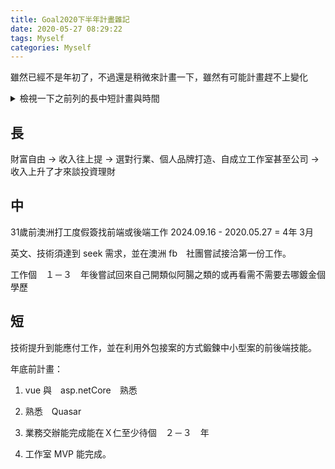 ```yaml
---
title: Goal2020下半年計畫雜記
date: 2020-05-27 08:29:22
tags: Myself
categories: Myself
---
```


雖然已經不是年初了，不過還是稍微來計畫一下，雖然有可能計畫趕不上變化

<details>
<summary>檢視一下之前列的長中短計畫與時間</summary>

### 中期目標

1993.09.16 + 31 = 2024.09.16

2024.09.16 - 2020.04.28 = 0004.04.18

還有四年四個月十八天要達到

技術經歷 3-4 年、英文程度 中上。

目的是要開眼界，與賺取資金。

但最近疫情關係似乎有點增加了一些不確定性... [悉尼奶爸](https://www.youtube.com/watch?v=ZkeSJmT5MTU)

* Update 奶爸後來說不是政策所以造成減少而是疫情的不確定性...

但還是... 只能看未來是減少低階還是高階職位，但如果我的方始是用低階的方式去找高階的好像就都會影響到...

### 長期目標

這幾天雖然專案完成、履歷完成，準備開始照著 yourator 看到的文章方式，開始找職缺投履歷，

但總覺得哪裡怪怪的，感覺會重蹈覆轍走之前的老路，所以是該檢視一下到底哪出問題了，

目標分析了，職業未來可能性也問了，使用的語言未來性也分析了，職缺數量也分析了，

但卻沒訂好一個明確一點的目標，直到看了這兩篇文章

[Re: [心得] 如果可以, 真的建議不要再去創業公司了](https://pttweb.tw/s/9KKaW)、
[西打藍 blog](https://siddharam.com.tw/)

大致上抓到了一點感覺。

<span class='red'>想要在未來的5年內成長具備什麼樣的技能或想要獲得什麼 ?</span>

雖然目標是在31歲前能夠到澳洲找網站工程師的工作，但一直沒有特別想清楚到底要達到什麼樣的境界，如果澳洲只能待一至兩年，又或者沒成功去澳洲那又該如何，

之前與弟弟聊天時有一些想法是可以和他開一間小型的個人接案工作室，以往看過 Will 大與 六角校長 的創業文章，

雖然還不到那個地步但內容大致有談到，員工越多現金流開銷等等地也更大要故的也更多更麻煩，如果只是我跟我弟可能就可以好一些 ( 大概... )

總而言之在網路上看到的狀況接案活下去似乎是個不錯的努力目標，所以重點這就來了，

除了澳洲找工作必須累積履歷上的技能年資與實際的工作經驗外，應該還要累積實際能夠接案的能力，

這就多虧了上面提到的那兩篇文章，首先提到 西打藍 blog 的部分，是我搜尋接案 keyword 發現的，

同時有看到一些文章說想累積接案能力，其實不是要去接案公司，

而是應該去一間穩定下班的公司，並在私下真的去接案，

主要給的啟發是必須培養交際能力，多參與社群不管是接案或是人際方面的，

這樣才有辦法多方管道去達成接案養活自己的能力，

而 Re: [心得] 如果可以, 真的建議不要再去創業公司了 的 PCMan 大，則是給了其他的啟發，

主要是看到有人在戰 MVC 與 Best Practice，新創與大公司的差異性，本來看原文與留言還霧灑灑，不知道到底能從那得到什麼對接下來找工作有利的經驗，

但看了 PC 大這篇大致上有了想法，其實還是很看公司，而且那兩樣東西其實是相輔相成的，最好是大小公司都待過，

這時加上 鬱結六角校長 之前文章看到的段落，大致上有了答案，看來應該去試試看找新創或是有規模有PM的接案公司，但是要下止損期，

那不就是剛好我可以換去澳洲找工作的時間嗎 ?

不過感覺還是沒有想得很透測...先記錄到這好了

### 短期目標

總而言之現在的自己就是技術廣但不深，

結合上述一堆亂七八糟的想法總結就是，

<span class='red'>1.找閒一點的公司，私下接外包練技術 2.找接案公司短時間拚技術熟練度，有閒時間也是私下接外包練技術 以上</span>

</details>

## 長

財富自由 -> 收入往上提 -> 選對行業、個人品牌打造、自成立工作室甚至公司 -> 收入上升了才來談投資理財

## 中

31歲前澳洲打工度假簽找前端或後端工作 2024.09.16 - 2020.05.27 = 4年 3月

英文、技術須達到 seek 需求，並在澳洲 fb　社團嘗試接洽第一份工作。

工作個　１－３　年後嘗試回來自己開類似阿腸之類的或再看需不需要去哪鍍金個學歷

## 短

技術提升到能應付工作，並在利用外包接案的方式鍛鍊中小型案的前後端技能。

年底前計畫：

1. vue 與　asp.netCore　熟悉

2. 熟悉　Quasar

3. 業務交辦能完成能在Ｘ仁至少待個　２－３　年

4. 工作室 MVP 能完成。
